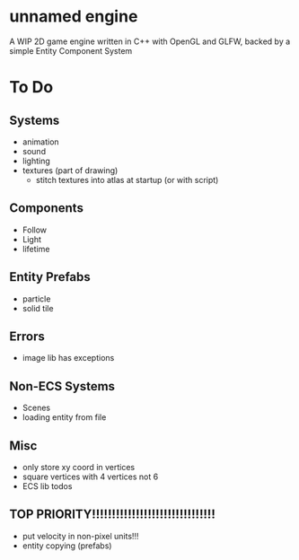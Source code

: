 # unnamed engine
A WIP 2D game engine written in C++ with OpenGL and GLFW, backed by a simple Entity Component System

# To Do 
## Systems
- animation
- sound
- lighting
- textures (part of drawing)
    - stitch textures into atlas at startup (or with script)

## Components
- Follow
- Light 
- lifetime

## Entity Prefabs
- particle
- solid tile

## Errors
- image lib has exceptions

## Non-ECS Systems
- Scenes
- loading entity from file

## Misc
- only store xy coord in vertices
- square vertices with 4 vertices not 6
- ECS lib todos


## TOP PRIORITY!!!!!!!!!!!!!!!!!!!!!!!!!!!!!!!
- put velocity in non-pixel units!!!
- entity copying (prefabs)
